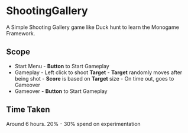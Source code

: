 # ShootingGallery

A Simple Shooting Gallery game like Duck hunt to learn the Monogame Framework.

## Scope

- Start Menu
		 - **Button** to Start Gameplay
- Gameplay
		 - Left click to shoot **Target**
		 - **Target** randomly moves after being shot
		 - **Score** is based on **Target** size
		 - On time out, goes to Gameover
- Gameover
		 - **Button** to Start Gameplay

## Time Taken
Around 6 hours. 20% - 30% spend on experimentation 